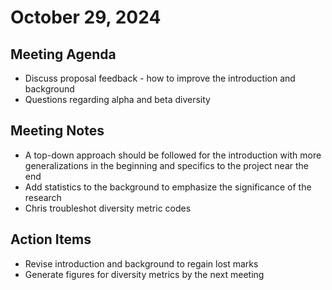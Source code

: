 # October 29, 2024

## Meeting Agenda
- Discuss proposal feedback - how to improve the introduction and background
- Questions regarding alpha and beta diversity

## Meeting Notes
- A top-down approach should be followed for the introduction with more generalizations in the beginning and specifics to the project near the end
- Add statistics to the background to emphasize the significance of the research
- Chris troubleshot diversity metric codes

## Action Items
- Revise introduction and background to regain lost marks
- Generate figures for diversity metrics by the next meeting
